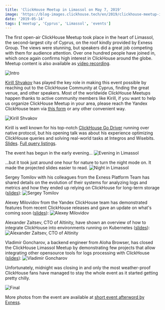 ```yaml
---
title: 'ClickHouse Meetup in Limassol on May 7, 2019'
image: 'https://blog-images.clickhouse.tech/en/2019/clickhouse-meetup-in-limassol-on-may-7-2019/main.jpg'
date: '2019-05-14'
tags: ['meetup', 'Cyprus', 'Limassol', 'events']
---
```


The first open-air ClickHouse Meetup took place in the heart of Limassol, the second-largest city of Cyprus, on the roof kindly provided by Exness Group. The views were stunning, but speakers did a great job competing with them for audience attention. Over one hundred people have joined in, which once again confirms high interest in ClickHouse around the globe. Meetup content is also available as [video recording](https://www.youtube.com/watch?v=_rpU-TvSfZ8).

![Intro](https://avatars.mds.yandex.net/get-yablogs/28577/file_1557763892345/orig)

[Kirill Shvakov](https://github.com/kshvakov) has played the key role in making this event possible by reaching out to the ClickHouse Community at Cyprus, finding the great venue, and other speakers. Most of the worldwide ClickHouse Meetups happen thanks to active community members like Kirill, if you want to help us organize ClickHouse Meetup in your area, please reach the Yandex ClickHouse team via [this form](https://clickhouse.tech/#meet) or any other convenient way.

![Kirill Shvakov](https://avatars.mds.yandex.net/get-yablogs/51163/file_1557763909511/orig)

Kirill is well known for his top-notch [ClickHouse Go Driver](https://github.com/clickhouse/clickhouse-go) running over native protocol, but his opening talk was about his experience optimizing ClickHouse queries and solving real-world tasks at Integros and Wisebits. [Slides](https://presentations.clickhouse.tech/meetup22/strategies.pdf). [Full query listings](https://github.com/kshvakov/ClickHouse-Meetup-Exness).

The event has begun in the early evening...
![Evening in Limassol](https://avatars.mds.yandex.net/get-yablogs/28577/file_1557763993973/orig)

...but it took just around one hour for nature to turn the night mode on. It made the projected slides easier to read.
![Night in Limassol](https://avatars.mds.yandex.net/get-yablogs/28577/file_1557764004668/orig)

Sergey Tomilov with his colleagues from the Exness Platform Team has shared details on the evolution of their systems for analyzing logs and metrics and how they ended up relying on ClickHouse for long-term storage ([slides](https://presentations.clickhouse.tech/meetup22/exness.pdf)):
![Sergey Tomilov](https://avatars.mds.yandex.net/get-yablogs/38241/file_1557764051601/orig)

Alexey Milovidov from the Yandex ClickHouse team has demonstrated features from recent ClickHouse releases and gave an update on what's coming soon ([slides](https://presentations.clickhouse.tech/meetup22/new_features/)):
![Alexey Milovidov](https://avatars.mds.yandex.net/get-yablogs/28577/file_1557764097210/orig)

Alexander Zaitsev, CTO of Altinity, have shown an overview of how to integrate ClickHouse into environments running on Kubernetes ([slides](https://presentations.clickhouse.tech/meetup22/kubernetes.pdf)):
![Alexander Zaitsev, CTO of Altinity](https://avatars.mds.yandex.net/get-yablogs/38241/file_1557764111337/orig)

Vladimir Goncharov, a backend engineer from Aloha Browser, has closed the ClickHouse Limassol Meetup by demonstrating few projects that allow integrating other opensource tools for logs processing with ClickHouse ([slides](https://presentations.clickhouse.tech/meetup22/aloha.pdf)):
![Vladimir Goncharov](https://avatars.mds.yandex.net/get-yablogs/114306/file_1557764131513/orig)

Unfortunately, midnight was closing in and only the most weather-proof ClickHouse fans have managed to stay the whole event as it started getting pretty chilly.

![Final](https://avatars.mds.yandex.net/get-yablogs/28577/file_1557764142362/orig)

More photos from the event are available at [short event afterword by Exness](https://www.facebook.com/events/386638262181785/permalink/402167077295570/).


